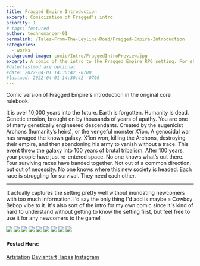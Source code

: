 ```yaml
---
title: Fragged Empire Introduction
excerpt: Comicization of Fragged's intro
priority: 1
# tags: featured
author: technomancer-01
permalink: /Tales-From-The-Leyline-Road/Fragged-Empire-Introduction
categories:
  - works
background-image: comic/Intro/FraggedIntroPreview.jpg
excerpt: A comic of the intro to the Fragged Empire RPG setting. For showing to newcomers on the fence.
#date/lastmod are optional
#date: 2022-04-01 14:30:42 -0700
#lastmod: 2022-04-01 14:30:42 -0700
---
```


Comic version of Fragged Empire's introduction in the original core rulebook. 

It is over 10,000 years into the future.
Earth is forgotten.
Humanity is dead.
Genetic erosion, brought on by thousands of years of apathy.
You are one of many genetically engineered descendants.
Created by the eugenicist Archons (humanity’s heirs), or the vengeful monster X’ion.
A genocidal war has ravaged the known galaxy.
X’ion won, killing the Archons, destroying their empire, and then abandoning his army to vanish without a trace. This event threw the galaxy into 100 years of brutal tribalism.
After 100 years, your people have just re-entered space.
No one knows what’s out there.
Four surviving races have banded together.
Not out of a common direction, but out of necessity. No one knows where this new society is headed.
Each race is struggling for survival.
They need each other.

----
It actually captures the setting pretty well without inundating newcomers with too much information. I'd say the only thing I'd add is maybe a Cowboy Bebop vibe to it. It's also sort of the intro for my own comic since it's kind of hard to understand without getting to know the setting first, but feel free to use it for any newcomers to the game! 


<img src="/images/comic/Intro/FraggedIntro01.jpg" class="worksdisplay">
<img src="/images/comic/Intro/FraggedIntro02.jpg" class="worksdisplay">
<img src="/images/comic/Intro/FraggedIntro03.jpg" class="worksdisplay">
<img src="/images/comic/Intro/FraggedIntro04.jpg" class="worksdisplay">
<img src="/images/comic/Intro/FraggedIntro05.jpg" class="worksdisplay">
<img src="/images/comic/Intro/FraggedIntro06.jpg" class="worksdisplay">
<img src="/images/comic/Intro/FraggedIntro07.jpg" class="worksdisplay">
<img src="/images/comic/Intro/FraggedIntro08.jpg" class="worksdisplay">
<img src="/images/comic/Intro/FraggedIntro09.jpg" class="worksdisplay">



#### Posted Here: 
[Artstation](https://www.artstation.com/artwork/9N5a0a)
[Deviantart](https://www.deviantart.com/technomancer-01/art/Tales-From-the-Leyline-Road-Intro-01-904572732)
[Tapas](https://tapas.io/series/Fragged-Empire-Tales-From-the-Leyline-Road/info)
[Instagram](https://www.instagram.com/technomancer_01/)

